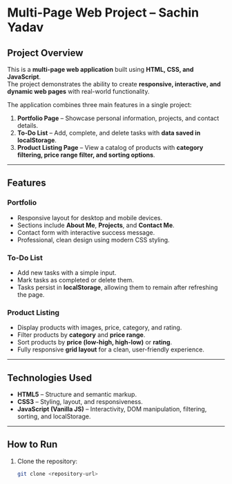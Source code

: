 # Multi-Page Web Project – Sachin Yadav

## Project Overview
This is a **multi-page web application** built using **HTML, CSS, and JavaScript**.  
The project demonstrates the ability to create **responsive, interactive, and dynamic web pages** with real-world functionality.  

The application combines three main features in a single project:  

1. **Portfolio Page** – Showcase personal information, projects, and contact details.  
2. **To-Do List** – Add, complete, and delete tasks with **data saved in localStorage**.  
3. **Product Listing Page** – View a catalog of products with **category filtering, price range filter, and sorting options**.  

---

## Features

### Portfolio
- Responsive layout for desktop and mobile devices.  
- Sections include **About Me**, **Projects**, and **Contact Me**.  
- Contact form with interactive success message.  
- Professional, clean design using modern CSS styling.  

### To-Do List
- Add new tasks with a simple input.  
- Mark tasks as completed or delete them.  
- Tasks persist in **localStorage**, allowing them to remain after refreshing the page.  

### Product Listing
- Display products with images, price, category, and rating.  
- Filter products by **category** and **price range**.  
- Sort products by **price (low-high, high-low)** or **rating**.  
- Fully responsive **grid layout** for a clean, user-friendly experience.  

---

## Technologies Used
- **HTML5** – Structure and semantic markup.  
- **CSS3** – Styling, layout, and responsiveness.  
- **JavaScript (Vanilla JS)** – Interactivity, DOM manipulation, filtering, sorting, and localStorage.  

---

## How to Run
1. Clone the repository:
   ```bash
   git clone <repository-url>
